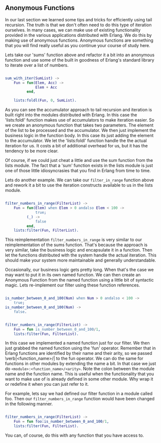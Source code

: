 Anonymous Functions
-------------------

In our last section we learned some tips and tricks for efficiently
using tail recursion. The truth is that we don't often need to do this
type of iteration ourselves. In many cases, we can make use of
existing functionality provided in the various applications
distributed with Erlang. We do this by making use of anonymous
functions. Anonymous functions are something that you will find really
useful as you continue your course of study here.

Lets take our 'sums' function above and refactor it a bit into an
anonymous function and use some of the built in goodness of Erlang's
standard library to iterate over a list of numbers.

```erlang

sum_with_iter(SumList) ->
    Fun = fun(Elem, Acc) ->
              Elem + Acc
          end,

    lists:foldl(Fun, 0, SumList).

```

As you can see the accumulator approach to tail recursion and
iteration is built right into the modules distributed with Erlang. In
this case the 'lists:foldl' function makes use of accumulators to make
iteration easier. So we create an anonymous function that takes two
parameters. The element of the list to be processed and the
accumulator. We then just implement the business logic in the function
body. In this case its just adding the element to the accumulator. We
let the 'lists:foldl' function handle the the actual iteration for
us. It costs a bit of additional overhead for us, but it has the
tendency to be more clear.

Of course, if we could just cheat a little and use the sum function
from the lists module. The fact that a 'sum' function exists in the
lists module is just one of those little idiosyncrasies that you find
in Erlang from time to time.

Lets do another example. We can take our `filter_in_range` function
above and rework it a bit to use the iteration constructs available to
us in the lists module.

```erlang

filter_numbers_in_range(FilterList) ->
    Fun = fun(Elem) when Elem > 0 andalso Elem < 100 ->
              true;
          (_) ->
              false
          end,
    lists:filter(Fun, FilterList).

```

This reimplementation `filter_numbers_in_range` is very
similar to our reimplementation of the sums function. That's because
the approach is very similar, take the business logic and encapsulate
it in a function. Then let the functions distributed with the system
handle the actual iteration. This should make your system more
maintainable and generally understandable.

Occasionally, our business logic gets pretty long. When that's the
case we may want to put it in its own named function. We can then
create an Anonymous Function from the named function using a little
bit of syntactic magic. Lets re-implement our filter using these
function references.

```erlang

is_number_between_0_and_100(Num) when Num > 0 andalso < 100 ->
    true;
is_number_between_0_and_100(Num) ->
    false.


filter_numbers_in_range(FilterList) ->
    Fun = fun is_number_between_0_and_100/1,
    lists:filter(Fun, FilterList).

```

In this case we implemented a named function just for our filter. We
then just grabbed the named function using the 'fun'
operator. Remember that in Erlang functions are identified by their
name and their arity, so we passed \verb|<function_name>/<arity>| to
the fun operator. We can do the same for functions in other modules by
extending the name a bit. In that case we just do
`<module>:<function_name>/<arity>`. Note the colon between the
module name and the function name. This is useful when the
functionality that you want to make use of is already defined in some
other module. Why wrap it or redefine it when you can just refer to
it.

For example, lets say we had defined our filter function in a module
called foo. Then our `filter_numbers_in_range` function would have
been changed in the following manner.

```erlang

filter_numbers_in_range(FilterList) ->
    Fun = fun foo:is_number_between_0_and_100/1,
    lists:filter(Fun, FilterList).

```

You can, of course, do this with any function that you have access to.
